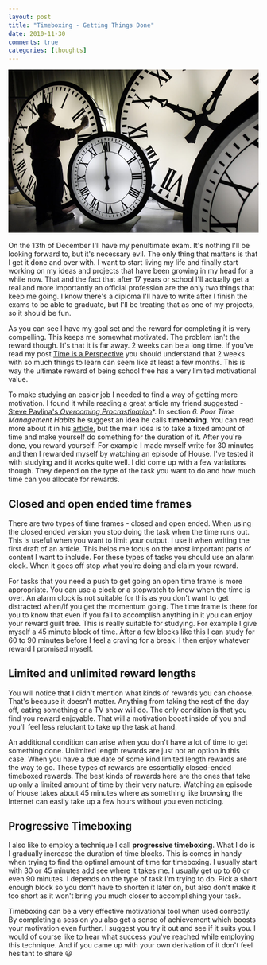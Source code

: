 ```yaml
---
layout: post
title: "Timeboxing - Getting Things Done"
date: 2010-11-30
comments: true
categories: [thoughts]
---
```


![Timeboxing][img]

On the 13th of December I'll have my penultimate exam. It's nothing I'll be looking forward to, but it's necessary evil. The only thing that matters is that I get it done and over with. I want to start living my life and finally start working on my ideas and projects that have been growing in my head for a while now. That and the fact that after 17 years or school I'll actually get a real and more importantly an official profession are the only two things that keep me going. I know there's a diploma I'll have to write after I finish the exams to be able to graduate, but I'll be treating that as one of my projects, so it should be fun.

As you can see I have my goal set and the reward for completing it is very compelling. This keeps me somewhat motivated. The problem isn't the reward though. It's that it is far away. 2 weeks can be a long time. If you've read my post [Time is a Perspective][pers] you should understand that 2 weeks with so much things to learn can seem like at least a few months. This is way the ultimate reward of being school free has a very limited motivational value.

To make studying an easier job I needed to find a way of getting more motivation. I found it while reading a great article my friend suggested - [Steve Pavlina's *Overcoming Procrastination*][sp2]*. In section *6. Poor Time Management Habits* he suggest an idea he calls **timeboxing**. You can read more about it in his [article][sp], but the main idea is to take a fixed amount of time and make yourself do something for the duration of it. After you're done, you reward yourself. For example I made myself write for 30 minutes and then I rewarded myself by watching an episode of House. I've tested it with studying and it works quite well. I did come up with a few variations though. They depend on the type of the task you want to do and how much time can you allocate for rewards.

## Closed and open ended time frames

There are two types of time frames - closed and open ended. When using the closed ended version you stop doing the task when the time runs out. This is useful when you want to limit your output. I use it when writing the first draft of an article. This helps me focus on the most important parts of content I want to include. For these types of tasks you should use an alarm clock. When it goes off stop what you're doing and claim your reward.

For tasks that you need a push to get going an open time frame is more appropriate. You can use a clock or a stopwatch to know when the time is over. An alarm clock is not suitable for this as you don't want to get distracted when/if you get the momentum going. The time frame is there for you to know that even if you fail to accomplish anything in it you can enjoy your reward guilt free. This is really suitable for studying. For example I give myself a 45 minute block of time. After a few blocks like this I can study for 60 to 90 minutes before I feel a craving for a break. I then enjoy whatever reward I promised myself.

## Limited and unlimited reward lengths

You will notice that I didn't mention what kinds of rewards you can choose. That's because it doesn't matter. Anything from taking the rest of the day off, eating something or a TV show will do. The only condition is that you find you reward enjoyable. That will a motivation boost inside of you and you'll feel less reluctant to take up the task at hand.

An additional condition can arise when you don't have a lot of time to get something done. Unlimited length rewards are just not an option in this case. When you have a due date of some kind limited length rewards are the way to go. These types of rewards are essentially closed-ended timeboxed rewards. The best kinds of rewards here are the ones that take up only a limited amount of time by their very nature. Watching an episode of House takes about 45 minutes where as something like browsing the Internet can easily take up a few hours without you even noticing.

## Progressive Timeboxing

I also like to employ a technique I call **progressive timeboxing**. What I do is I gradually increase the duration of time blocks. This is comes in handy when trying to find the optimal amount of time for timeboxing. I usually start with 30 or 45 minutes add see where it takes me. I usually get up to 60 or even 90 minutes. I depends on the type of task I'm trying to do. Pick a short enough block so you don't have to shorten it later on, but also don't make it too short as it won't bring you much closer to accomplishing your task.

Timeboxing can be a very effective motivational tool when used correctly. By completing a session you also get a sense of achievement which boosts your motivation even further. I suggest you try it out and see if it suits you. I would of course like to hear what success you've reached while employing this technique. And if you came up with your own derivation of it don't feel hesitant to share :smiley:

[img]: /images/timeboxing.jpg "Timeboxing"
[sp]: https://www.stevepavlina.com/blog/2004/10/timeboxing/ "Timeboxing"
[pers]: /blog/time-is-a-perspective "Time Is a Perspective"
[sp2]: https://www.stevepavlina.com/articles/overcoming-procrastination.htm "Overcoming Procrastination"
